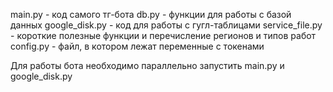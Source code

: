 main.py - код самого тг-бота
db.py - функции для работы с базой данных
google_disk.py - код для работы с гугл-таблицами
service_file.py - короткие полезные функции и перечисление регионов и типов работ
config.py - файл, в котором лежат переменные с токенами

Для работы бота необходимо параллельно запустить main.py и google_disk.py
